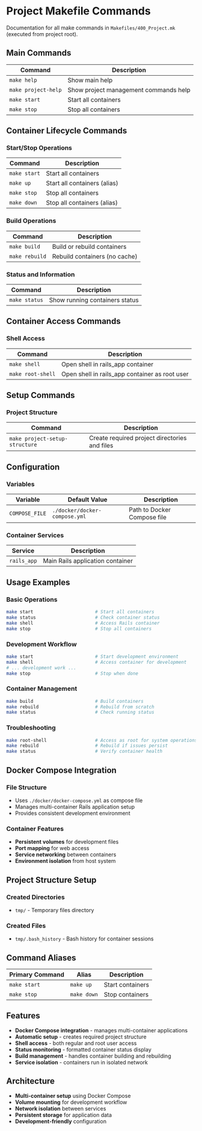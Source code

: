 # Project Makefile Commands

Documentation for all make commands in `Makefiles/400_Project.mk` (executed from project root).

## Main Commands

| Command             | Description                           |
| ------------------- | ------------------------------------- |
| `make help`         | Show main help                        |
| `make project-help` | Show project management commands help |
| `make start`        | Start all containers                  |
| `make stop`         | Stop all containers                   |

## Container Lifecycle Commands

### Start/Stop Operations

| Command      | Description                  |
| ------------ | ---------------------------- |
| `make start` | Start all containers         |
| `make up`    | Start all containers (alias) |
| `make stop`  | Stop all containers          |
| `make down`  | Stop all containers (alias)  |

### Build Operations

| Command        | Description                   |
| -------------- | ----------------------------- |
| `make build`   | Build or rebuild containers   |
| `make rebuild` | Rebuild containers (no cache) |

### Status and Information

| Command       | Description                    |
| ------------- | ------------------------------ |
| `make status` | Show running containers status |

## Container Access Commands

### Shell Access

| Command           | Description                                    |
| ----------------- | ---------------------------------------------- |
| `make shell`      | Open shell in rails_app container              |
| `make root-shell` | Open shell in rails_app container as root user |

## Setup Commands

### Project Structure

| Command                        | Description                                   |
| ------------------------------ | --------------------------------------------- |
| `make project-setup-structure` | Create required project directories and files |

## Configuration

### Variables

| Variable       | Default Value                 | Description                 |
| -------------- | ----------------------------- | --------------------------- |
| `COMPOSE_FILE` | `./docker/docker-compose.yml` | Path to Docker Compose file |

### Container Services

| Service     | Description                      |
| ----------- | -------------------------------- |
| `rails_app` | Main Rails application container |

## Usage Examples

### Basic Operations

```bash
make start                       # Start all containers
make status                      # Check container status
make shell                       # Access Rails container
make stop                        # Stop all containers
```

### Development Workflow

```bash
make start                       # Start development environment
make shell                       # Access container for development
# ... development work ...
make stop                        # Stop when done
```

### Container Management

```bash
make build                       # Build containers
make rebuild                     # Rebuild from scratch
make status                      # Check running status
```

### Troubleshooting

```bash
make root-shell                  # Access as root for system operations
make rebuild                     # Rebuild if issues persist
make status                      # Verify container health
```

## Docker Compose Integration

### File Structure

- Uses `./docker/docker-compose.yml` as compose file
- Manages multi-container Rails application setup
- Provides consistent development environment

### Container Features

- **Persistent volumes** for development files
- **Port mapping** for web access
- **Service networking** between containers
- **Environment isolation** from host system

## Project Structure Setup

### Created Directories

- `tmp/` - Temporary files directory

### Created Files

- `tmp/.bash_history` - Bash history for container sessions

## Command Aliases

| Primary Command | Alias       | Description      |
| --------------- | ----------- | ---------------- |
| `make start`    | `make up`   | Start containers |
| `make stop`     | `make down` | Stop containers  |

## Features

- **Docker Compose integration** - manages multi-container applications
- **Automatic setup** - creates required project structure
- **Shell access** - both regular and root user access
- **Status monitoring** - formatted container status display
- **Build management** - handles container building and rebuilding
- **Service isolation** - containers run in isolated network

## Architecture

- **Multi-container setup** using Docker Compose
- **Volume mounting** for development workflow
- **Network isolation** between services
- **Persistent storage** for application data
- **Development-friendly** configuration
